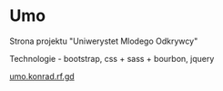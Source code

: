 # Umo

Strona projektu "Uniwerystet Mlodego Odkrywcy"

Technologie - bootstrap, css + sass + bourbon, jquery

[umo.konrad.rf.gd](http://umo.konrad.rf.gd)
